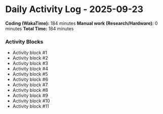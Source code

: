 # Daily Activity Log - 2025-09-23

**Coding (WakaTime):** 184 minutes
**Manual work (Research/Hardware):** 0 minutes
**Total Time:** 184 minutes

### Activity Blocks
- Activity block #1
- Activity block #2
- Activity block #3
- Activity block #4
- Activity block #5
- Activity block #6
- Activity block #7
- Activity block #8
- Activity block #9
- Activity block #10
- Activity block #11
